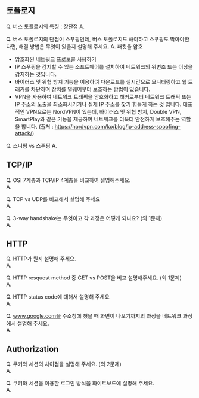 ## 토폴로지
Q. 버스 토폴로지의 특징 : 장단점
A.

Q. 버스 토폴로지의 단점이 스푸핑인데, 버스 토폴로지도 해야하고 스푸핑도 막아야한다면, 해결 방법은 무엇이 있을지 설명해 주세요.
A. 패킷을 암호

- 암호화된 네트워크 프로토콜 사용하기
- IP 스푸핑을 감지할 수 있는 소프트웨어를 설치하여 네트워크의 위변조 또는 이상을 감지하는 것입니다.
- 바이러스 및 위협 방지 기능을 이용하여 다운로드를 실시간으로 모니터링하고 웹 트래커를 차단하며 장치를 멀웨어부터 보호하는 방법이 있습니다.
- VPN을 사용하여 네트워크 트래픽을 암호화하고 해커로부터 네트워크 트래픽 또는 IP 주소의 노출을 최소화시키거나 실제 IP 주소를 찾기 힘들게 하는 것 입니다. 대표적인 VPN으로는 NordVPN이 있는데, 바이러스 및 위협 방지, Double VPN, SmartPlay와 같은 기능을 제공하여 네트워크를 더욱더 안전하게 보호해주는 역할을 합니다.
(출처 : https://nordvpn.com/ko/blog/ip-address-spoofing-attack/)


Q. 스니핑 vs 스푸핑
A. 


## TCP/IP
Q. OSI 7계층과 TCP/IP 4계층을 비교하여 설명해주세요.   
A. 

Q. TCP vs UDP를 비교해서 설명해 주세요    
A. 

Q. 3-way handshake는 무엇이고 각 과정은 어떻게 되나요? (외 1문제)   
A. 

## HTTP
Q. HTTP가 뭔지 설명해 주세요.   
A. 

Q. HTTP resquest method 중 GET vs POST을 비교 설명해주세요. (외 1문제)   
A. 

Q. HTTP status code에 대해서 설명해 주세요   
A. 

Q. www.google.com을 주소창에 쳤을 때 화면이 나오기까지의 과정을 네트워크 과정에서 설명해 주세요.   
A. 

## Authorization
Q. 쿠키와 세션의 차이점을 설명해 주세요. (외 2문제)      
A. 

Q. 쿠키와 세션을 이용한 로그인 방식을 화이트보드에 설명해 주세요.   
A. 
